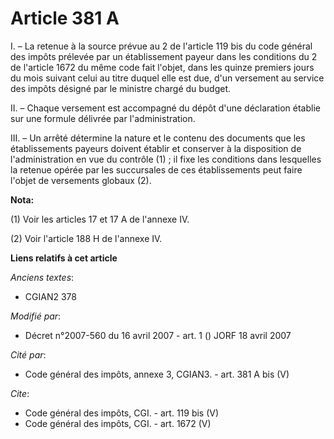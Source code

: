 # Article 381 A

I. – La retenue à la source prévue au 2 de l'article 119 bis du code général des impôts prélevée par un établissement payeur
dans les conditions du 2 de l'article 1672 du même code fait l'objet, dans les quinze premiers jours du mois suivant celui au
titre duquel elle est due, d'un versement au service des impôts désigné par le ministre chargé du budget.

II. – Chaque versement est accompagné du dépôt d'une déclaration établie sur une formule délivrée par l'administration.

III. – Un arrêté détermine la nature et le contenu des documents que les établissements payeurs doivent établir et conserver
à la disposition de l'administration en vue du contrôle (1) ; il fixe les conditions dans lesquelles la retenue opérée par
les succursales de ces établissements peut faire l'objet de versements globaux (2).

**Nota:**

(1) Voir les articles 17 et 17 A de l'annexe IV. 

(2) Voir l'article 188 H de l'annexe IV.

**Liens relatifs à cet article**

_Anciens textes_:

  - CGIAN2 378

_Modifié par_:

  - Décret n°2007-560 du 16 avril 2007 - art. 1 () JORF 18 avril 2007

_Cité par_:

  - Code général des impôts, annexe 3, CGIAN3. - art. 381 A bis (V)

_Cite_:

  - Code général des impôts, CGI. - art. 119 bis (V)
  - Code général des impôts, CGI. - art. 1672 (V)
